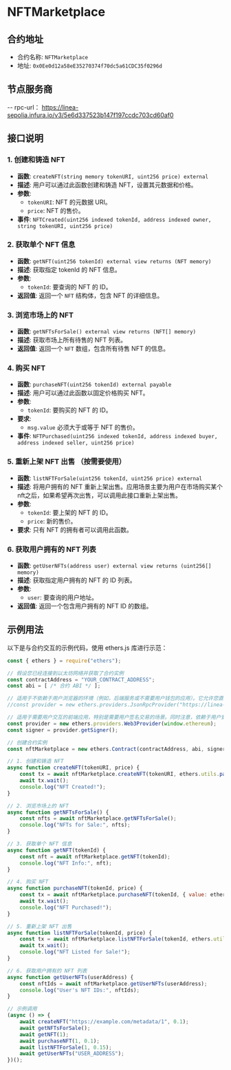 # NFTMarketplace

## 合约地址

- 合约名称: `NFTMarketplace`
- 地址: `0x0Ee0d12a58eE35270374f70dc5a61CDC35f0296d`

## 节点服务商
-- rpc-url： https://linea-sepolia.infura.io/v3/5e6d337523b147f197ccdc703cd60af0


## 接口说明

### 1. 创建和铸造 NFT
- **函数**: `createNFT(string memory tokenURI, uint256 price) external`
- **描述**: 用户可以通过此函数创建和铸造 NFT，设置其元数据和价格。
- **参数**:
  - `tokenURI`: NFT 的元数据 URI。
  - `price`: NFT 的售价。
- **事件**: `NFTCreated(uint256 indexed tokenId, address indexed owner, string tokenURI, uint256 price)`

### 2. 获取单个 NFT 信息
- **函数**: `getNFT(uint256 tokenId) external view returns (NFT memory)`
- **描述**: 获取指定 tokenId 的 NFT 信息。
- **参数**:
  - `tokenId`: 要查询的 NFT 的 ID。
- **返回值**: 返回一个 `NFT` 结构体，包含 NFT 的详细信息。

### 3. 浏览市场上的 NFT
- **函数**: `getNFTsForSale() external view returns (NFT[] memory)`
- **描述**: 获取市场上所有待售的 NFT 列表。
- **返回值**: 返回一个 `NFT` 数组，包含所有待售 NFT 的信息。

### 4. 购买 NFT
- **函数**: `purchaseNFT(uint256 tokenId) external payable`
- **描述**: 用户可以通过此函数以固定价格购买 NFT。
- **参数**:
  - `tokenId`: 要购买的 NFT 的 ID。
- **要求**:
  - `msg.value` 必须大于或等于 NFT 的售价。
- **事件**: `NFTPurchased(uint256 indexed tokenId, address indexed buyer, address indexed seller, uint256 price)`

### 5. 重新上架 NFT 出售 （按需要使用）
- **函数**: `listNFTForSale(uint256 tokenId, uint256 price) external`
- **描述**: 将用户拥有的 NFT 重新上架出售。应用场景主要为用户在市场购买某个nft之后，如果希望再次出售，可以调用此接口重新上架出售。
- **参数**:
  - `tokenId`: 要上架的 NFT 的 ID。
  - `price`: 新的售价。
- **要求**: 只有 NFT 的拥有者可以调用此函数。

### 6. 获取用户拥有的 NFT 列表
- **函数**: `getUserNFTs(address user) external view returns (uint256[] memory)`
- **描述**: 获取指定用户拥有的 NFT 的 ID 列表。
- **参数**:
  - `user`: 要查询的用户地址。
- **返回值**: 返回一个包含用户拥有的 NFT ID 的数组。

## 示例用法

以下是与合约交互的示例代码，使用 ethers.js 库进行示范：

```javascript
const { ethers } = require("ethers");

// 假设您已经连接到以太坊网络并获取了合约实例
const contractAddress = "YOUR_CONTRACT_ADDRESS";
const abi = [ /* 合约 ABI */ ];

// 适用于不依赖于用户浏览器的环境（例如，后端服务或不需要用户钱包的应用）。它允许您直接与区块链进行交互，发送交易、查询状态等。注意，由于没有用户的私钥，您无法直接发送需要签名的交易。
//const provider = new ethers.providers.JsonRpcProvider("https://linea-sepolia.infura.io/v3/${INFURA_PROJECT_ID}");

// 适用于需要用户交互的前端应用，特别是需要用户签名交易的场景。同时注意，依赖于用户安装钱包扩展，且用户需要主动连接钱包。
const provider = new ethers.providers.Web3Provider(window.ethereum);
const signer = provider.getSigner();

// 创建合约实例
const nftMarketplace = new ethers.Contract(contractAddress, abi, signer);

// 1. 创建和铸造 NFT
async function createNFT(tokenURI, price) {
    const tx = await nftMarketplace.createNFT(tokenURI, ethers.utils.parseEther(price.toString()));
    await tx.wait();
    console.log("NFT Created!");
}

// 2. 浏览市场上的 NFT
async function getNFTsForSale() {
    const nfts = await nftMarketplace.getNFTsForSale();
    console.log("NFTs for Sale:", nfts);
}

// 3. 获取单个 NFT 信息
async function getNFT(tokenId) {
    const nft = await nftMarketplace.getNFT(tokenId);
    console.log("NFT Info:", nft);
}

// 4. 购买 NFT
async function purchaseNFT(tokenId, price) {
    const tx = await nftMarketplace.purchaseNFT(tokenId, { value: ethers.utils.parseEther(price.toString()) });
    await tx.wait();
    console.log("NFT Purchased!");
}

// 5. 重新上架 NFT 出售
async function listNFTForSale(tokenId, price) {
    const tx = await nftMarketplace.listNFTForSale(tokenId, ethers.utils.parseEther(price.toString()));
    await tx.wait();
    console.log("NFT Listed for Sale!");
}

// 6. 获取用户拥有的 NFT 列表
async function getUserNFTs(userAddress) {
    const nftIds = await nftMarketplace.getUserNFTs(userAddress);
    console.log("User's NFT IDs:", nftIds);
}

// 示例调用
(async () => {
    await createNFT("https://example.com/metadata/1", 0.1);
    await getNFTsForSale();
    await getNFT(1);
    await purchaseNFT(1, 0.1);
    await listNFTForSale(1, 0.15);
    await getUserNFTs("USER_ADDRESS");
})();
